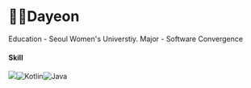 # 🐻‍❄️️Dayeon

Education
    - Seoul Women's Universtiy. 
Major
    - Software Convergence   

#### Skill

<img src="https://img.shields.io/badge/Android-3DDC84?style=flat-square&logo=Android&logoColor=white"/><img alt="Kotlin" src ="https://img.shields.io/badge/Kotlin-7F52FF.svg?&style=for-the-badge&logo=Kotlin&logoColor=white"/><img alt="Java" src ="https://img.shields.io/badge/Java-007396.svg?&style=for-the-badge&logo=Java&logoColor=white"/>

